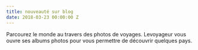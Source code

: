 ```yaml
---
title: nouveauté sur blog
date: 2018-03-23 00:00:00 Z
---
```


Parcourez le monde au travers des photos de voyages. Levoyageur vous ouvre ses albums photos pour vous permettre de découvrir quelques pays.